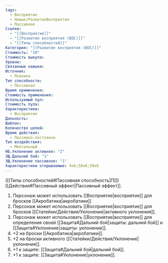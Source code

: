 ```yaml
---
tags:
  - Восприятие
  - Навык/РазвитиеВосприятия
  - Пассивная
Ссылки:
  - "[[Восприятие]]"
  - "[[Развитие восприятия (ВОС)]]"
  - "[[Типы способностей]]"
Категория: "[[Развитие восприятия (ВОС)]]"
Стоимость: "10"
Стоимость выкупа: 
Уровни: 
Связанные навыки: 
Источник:
  - Психика
Тип способности:
  - Пассивная
Время применения: 
Стоимость применения: 
Используемый пул: 
Стоимость пула: 
Характеристики:
  - Восприятие
Дальность: 
Шаблон: 
Количество целей: 
Время действия:
  - Пассивно-постоянно
Тип воздействия:
  - Ментальный
НБ.Уклонение активное: "2"
ЗЩ.Дальний бой: "1"
ЗЩ.Уклонение пассивное: "1"
Характеристики открываемые: 4x6;58x6;59x6
---
```

([[Типы способностей#Пассивная способность|П]]) [[Действия#Пассивный эффект|Пассивный эффект]]. 

1. Персонаж может использовать [[Восприятие|восприятие]] для бросков [[Акробатика|акробатики]]
2. Персонаж может использовать [[Восприятие|восприятие]] для бросков [[Статейки/Действия/Уклонение|активного уклонения]].
3. Персонаж может использовать [[Восприятие|восприятие]] для определения своей [[Защита#Дальний бой|защиты: дальний бой]] и [[Защита#Уклонение|защиты: уклонение]].
4. +2 на броски [[Акробатика|акробатики]].
5. +2 на броски активного [[Статейки/Действия/Уклонение|уклонения]].
6. +1 к защите: [[Защита#Дальний бой|дальний бой]].
7. +1 к защите: [[Защита#Уклонение|уклонение]].